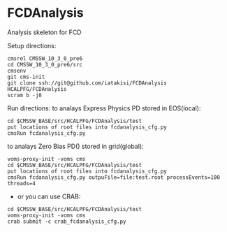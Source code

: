 # FCDAnalysis
Analysis skeleton for FCD

Setup directions:
```
cmsrel CMSSW_10_3_0_pre6
cd CMSSW_10_3_0_pre6/src
cmsenv
git cms-init
git clone ssh://git@github.com/iatakisi/FCDAnalysis HCALPFG/FCDAnalysis
scram b -j8
```

Run directions:
to analays Express Physics PD stored in EOS(local):
```
cd $CMSSW_BASE/src/HCALPFG/FCDAnalysis/test
put locations of root files into fcdanalysis_cfg.py
cmsRun fcdanalysis_cfg.py 
```

to analays Zero Bias PD() stored in grid(global):
```
voms-proxy-init -voms cms
cd $CMSSW_BASE/src/HCALPFG/FCDAnalysis/test
put locations of root files into fcdanalysis_cfg.py
cmsRun fcdanalysis_cfg.py outpuFile=file:test.root processEvents=100 threads=4
```

- or you can use CRAB:
```
cd $CMSSW_BASE/src/HCALPFG/FCDAnalysis/test
voms-proxy-init -voms cms
crab submit -c crab_fcdanalysis_cfg.py
```
